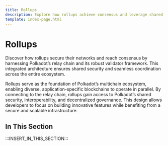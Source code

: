 ```yaml
---
title: Rollups
description: Explore how rollups achieve consensus and leverage shared security through Polkadot’s relay chain and validators within the network’s architecture.
template: index-page.html
---
```


# Rollups

Discover how rollups secure their networks and reach consensus by harnessing Polkadot’s relay chain and its robust validator framework. This integrated architecture ensures shared security and seamless coordination across the entire ecosystem.

Rollups serve as the foundation of Polkadot’s multichain ecosystem, enabling diverse, application-specific blockchains to operate in parallel. By connecting to the relay chain, rollups gain access to Polkadot’s shared security, interoperability, and decentralized governance. This design allows developers to focus on building innovative features while benefiting from a secure and scalable infrastructure.

## In This Section

:::INSERT_IN_THIS_SECTION:::
